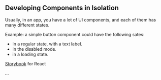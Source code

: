## Developing Components in Isolation

Usually, in an app, you have a lot of UI components, and each of them has many different states.

Example: a simple button component could have the following sates:
- In a regular state, with a text label.
- In the disabled mode.
- in a loading state.

[Storybook](https://storybook.js.org/) for React 

...
